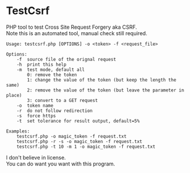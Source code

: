 # TestCsrf
PHP tool to test Cross Site Request Forgery aka CSRF.  
Note this is an automated tool, manual check still required.  

```
Usage: testcsrf.php [OPTIONS] -o <token> -f <request_file>

Options:
	-f	source file of the orignal request
	-h	print this help
	-m	test mode, default all
		0: remove the token
		1: change the value of the token (but keep the length the same)
		2: remove the value of the token (but leave the parameter in place)
		3: convert to a GET request
	-o	token name
	-r	do not follow redirection
	-s	force https
	-t	set tolerance for result output, default=5%

Examples:
	testcsrf.php -o magic_token -f request.txt
	testcsrf.php -r -s -o magic_token -f request.txt
	testcsrf.php -t 10 -m 1 -o magic_token -f request.txt
```

I don't believe in license.  
You can do want you want with this program.  
